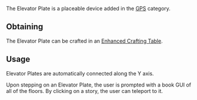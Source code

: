 The Elevator Plate is a placeable device added in the [GPS](https://github.com/Slimefun/Slimefun4/wiki/GPS) category.

## Obtaining
The Elevator Plate can be crafted in an [Enhanced Crafting Table](https://github.com/Slimefun/Slimefun4/wiki/Enhanced-Crafting-Table).

## Usage
Elevator Plates are automatically connected along the Y axis.

Upon stepping on an Elevator Plate, the user is prompted with a book GUI of all of the floors. By clicking on a story, the user can teleport to it.
